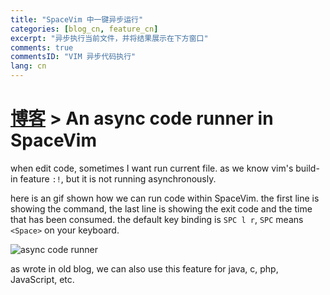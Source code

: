```yaml
---
title: "SpaceVim 中一键异步运行"
categories: [blog_cn, feature_cn]
excerpt: "异步执行当前文件，并将结果展示在下方窗口"
comments: true
commentsID: "VIM 异步代码执行"
lang: cn
---
```


# [博客](../cn/blogs/) > An async code runner in SpaceVim

when edit code, sometimes I want run current file. as we know vim's build-in feature `:!`, but it is not running asynchronously.

here is an gif shown how we can run code within SpaceVim. the first line is showing the command, the last line is showing the exit code and the time that has been consumed. the default key binding is `SPC l r`, `SPC` means `<Space>` on your keyboard.

![async code runner](https://user-images.githubusercontent.com/13142418/33722240-141ed716-db2f-11e7-9a4d-c99f05cc1d05.gif)

as wrote in old blog, we can also use this feature for java, c, php, JavaScript, etc.

